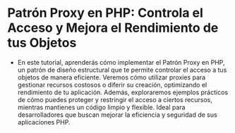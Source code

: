 # Patrón Proxy en PHP: Controla el Acceso y Mejora el Rendimiento de tus Objetos

- En este tutorial, aprenderás cómo implementar el Patrón Proxy en PHP, un patrón de diseño estructural que te permite controlar el acceso a tus objetos de manera eficiente. Veremos cómo utilizar proxies para gestionar recursos costosos o diferir su creación, optimizando el rendimiento de tu aplicación. Además, exploraremos ejemplos prácticos de cómo puedes proteger y restringir el acceso a ciertos recursos, mientras mantienes un código limpio y flexible. Ideal para desarrolladores que buscan mejorar la eficiencia y seguridad de sus aplicaciones PHP.
